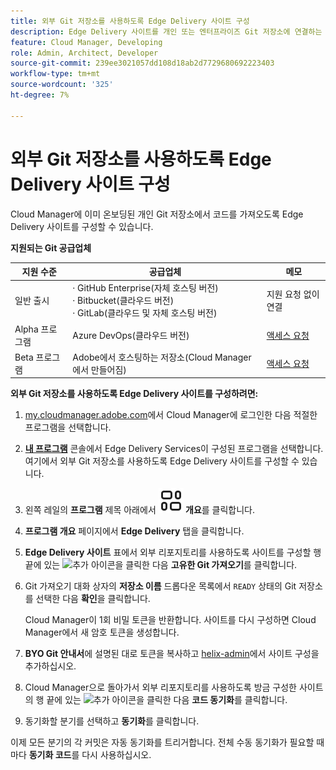 ```yaml
---
title: 외부 Git 저장소를 사용하도록 Edge Delivery 사이트 구성
description: Edge Delivery 사이트를 개인 또는 엔터프라이즈 Git 저장소에 연결하는 방법을 알아봅니다.
feature: Cloud Manager, Developing
role: Admin, Architect, Developer
source-git-commit: 239ee3021057dd108d18ab2d7729680692223403
workflow-type: tm+mt
source-wordcount: '325'
ht-degree: 7%

---
```



# 외부 Git 저장소를 사용하도록 Edge Delivery 사이트 구성

Cloud Manager에 이미 온보딩된 개인 Git 저장소에서 코드를 가져오도록 Edge Delivery 사이트를 구성할 수 있습니다.

**지원되는 Git 공급업체**

| 지원 수준 | 공급업체 | 메모 |
| --- | --- | --- |
| 일반 출시 | · GitHub Enterprise(자체 호스팅 버전)<br>· Bitbucket(클라우드 버전)<br>· GitLab(클라우드 및 자체 호스팅 버전) | 지원 요청 없이 연결 |
| Alpha 프로그램 | Azure DevOps(클라우드 버전) | [액세스 요청](mailto:grp-cloudmanager_byog@adobe.com) |
| Beta 프로그램 | Adobe에서 호스팅하는 저장소(Cloud Manager에서 만들어짐) | [액세스 요청](mailto:grp-cloudmanager_byog@adobe.com) |

**외부 Git 저장소를 사용하도록 Edge Delivery 사이트를 구성하려면:**

1. [my.cloudmanager.adobe.com](https://my.cloudmanager.adobe.com/)에서 Cloud Manager에 로그인한 다음 적절한 프로그램을 선택합니다.

1. **[내 프로그램](/help/implementing/cloud-manager/navigation.md#my-programs)** 콘솔에서 Edge Delivery Services이 구성된 프로그램을 선택합니다. 여기에서 외부 Git 저장소를 사용하도록 Edge Delivery 사이트를 구성할 수 있습니다.

1. 왼쪽 레일의 **프로그램** 제목 아래에서 **![개요 아이콘](/help/implementing/cloud-manager/edge-delivery/assets/overview.svg) 개요**&#x200B;를 클릭합니다.

1. **프로그램 개요** 페이지에서 **Edge Delivery** 탭을 클릭합니다.

1. **Edge Delivery 사이트** 표에서 외부 리포지토리를 사용하도록 사이트를 구성할 행 끝에 있는 ![추가 아이콘](https://spectrum.adobe.com/static/icons/workflow_18/Smock_More_18_N.svg)을 클릭한 다음 **고유한 Git 가져오기**&#x200B;를 클릭합니다.

1. Git 가져오기 대화 상자의 **저장소 이름** 드롭다운 목록에서 `READY` 상태의 Git 저장소를 선택한 다음 **확인**&#x200B;을 클릭합니다.

   Cloud Manager이 1회 비밀 토큰을 반환합니다. 사이트를 다시 구성하면 Cloud Manager에서 새 암호 토큰을 생성합니다.

1. **BYO Git 안내서**&#x200B;에 설명된 대로 토큰을 복사하고 [helix-admin](https://www.aem.live/developer/byo-git)에서 사이트 구성을 추가하십시오.

1. Cloud Manager으로 돌아가서 외부 리포지토리를 사용하도록 방금 구성한 사이트의 행 끝에 있는 ![추가 아이콘](https://spectrum.adobe.com/static/icons/workflow_18/Smock_More_18_N.svg)을 클릭한 다음 **코드 동기화**&#x200B;를 클릭합니다.

1. 동기화할 분기를 선택하고 **동기화**&#x200B;를 클릭합니다.

이제 모든 분기의 각 커밋은 자동 동기화를 트리거합니다. 전체 수동 동기화가 필요할 때마다 **동기화 코드**&#x200B;를 다시 사용하십시오.

